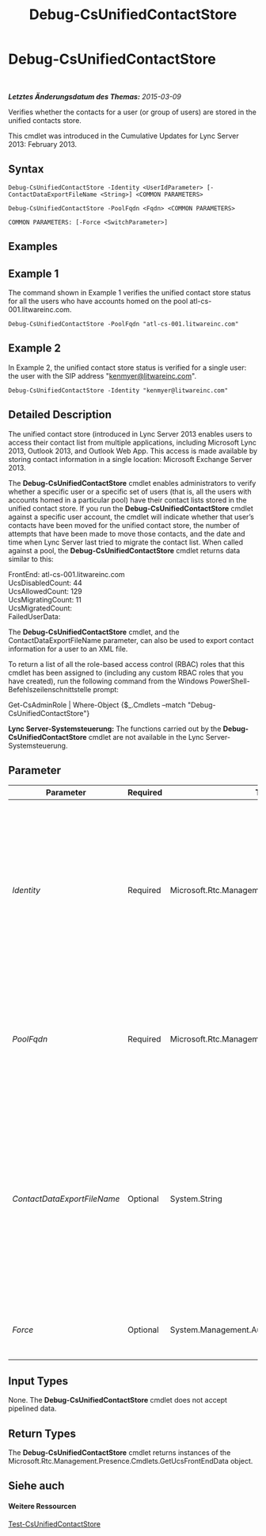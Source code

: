 ﻿---
title: Debug-CsUnifiedContactStore
TOCTitle: Debug-CsUnifiedContactStore
ms:assetid: 8e92d262-604d-41b1-9530-947765025a79
ms:mtpsurl: https://technet.microsoft.com/de-de/library/JJ994054(v=OCS.15)
ms:contentKeyID: 52056386
ms.date: 05/19/2016
mtps_version: v=OCS.15
ms.translationtype: HT
---

# Debug-CsUnifiedContactStore

 

_**Letztes Änderungsdatum des Themas:** 2015-03-09_

Verifies whether the contacts for a user (or group of users) are stored in the unified contacts store.

This cmdlet was introduced in the Cumulative Updates for Lync Server 2013: February 2013.

## Syntax

    Debug-CsUnifiedContactStore -Identity <UserIdParameter> [-ContactDataExportFileName <String>] <COMMON PARAMETERS>

    Debug-CsUnifiedContactStore -PoolFqdn <Fqdn> <COMMON PARAMETERS>

    COMMON PARAMETERS: [-Force <SwitchParameter>]

## Examples

## Example 1

The command shown in Example 1 verifies the unified contact store status for all the users who have accounts homed on the pool atl-cs-001.litwareinc.com.

    Debug-CsUnifiedContactStore -PoolFqdn "atl-cs-001.litwareinc.com"

## Example 2

In Example 2, the unified contact store status is verified for a single user: the user with the SIP address "kenmyer@litwareinc.com".

    Debug-CsUnifiedContactStore -Identity "kenmyer@litwareinc.com"

## Detailed Description

The unified contact store (introduced in Lync Server 2013 enables users to access their contact list from multiple applications, including Microsoft Lync 2013, Outlook 2013, and Outlook Web App. This access is made available by storing contact information in a single location: Microsoft Exchange Server 2013.

The **Debug-CsUnifiedContactStore** cmdlet enables administrators to verify whether a specific user or a specific set of users (that is, all the users with accounts homed in a particular pool) have their contact lists stored in the unified contact store. If you run the **Debug-CsUnifiedContactStore** cmdlet against a specific user account, the cmdlet will indicate whether that user’s contacts have been moved for the unified contact store, the number of attempts that have been made to move those contacts, and the date and time when Lync Server last tried to migrate the contact list. When called against a pool, the **Debug-CsUnifiedContactStore** cmdlet returns data similar to this:

FrontEnd: atl-cs-001.litwareinc.com  
UcsDisabledCount: 44  
UcsAllowedCount: 129  
UcsMigratingCount: 11  
UcsMigratedCount:  
FailedUserData:

The **Debug-CsUnifiedContactStore** cmdlet, and the ContactDataExportFileName parameter, can also be used to export contact information for a user to an XML file.

To return a list of all the role-based access control (RBAC) roles that this cmdlet has been assigned to (including any custom RBAC roles that you have created), run the following command from the Windows PowerShell-Befehlszeilenschnittstelle prompt:

Get-CsAdminRole | Where-Object {$\_.Cmdlets –match "Debug-CsUnifiedContactStore"}

**Lync Server-Systemsteuerung:** The functions carried out by the **Debug-CsUnifiedContactStore** cmdlet are not available in the Lync Server-Systemsteuerung.

## Parameter


<table>
<colgroup>
<col style="width: 25%" />
<col style="width: 25%" />
<col style="width: 25%" />
<col style="width: 25%" />
</colgroup>
<thead>
<tr class="header">
<th>Parameter</th>
<th>Required</th>
<th>Type</th>
<th>Description</th>
</tr>
</thead>
<tbody>
<tr class="odd">
<td><p><em>Identity</em></p></td>
<td><p>Required</p></td>
<td><p>Microsoft.Rtc.Management.AD.UserIdParameter</p></td>
<td><p>SIP address of an individual user whose unified contact store status is being verified. (You can specify only one user per command.) For example:</p>
<p>-Identity &quot;kenmyer@litwareinc.com&quot;</p>
<p>When specifying the SIP address, the sip: prefix is optional. This syntax will also work:</p>
<p>-Identity &quot;sip:kenmyer@litwareinc.com&quot;</p></td>
</tr>
<tr class="even">
<td><p><em>PoolFqdn</em></p></td>
<td><p>Required</p></td>
<td><p>Microsoft.Rtc.Management.Deploy.Fqdn</p></td>
<td><p>Fully qualified domain name of the Registrar pool whose unified contact store status is being verified. All user accounts homed on the specified pool will be checked. For example:</p>
<p>-PoolFqdn &quot;atl-cs-001.litwareinc.com&quot;</p></td>
</tr>
<tr class="odd">
<td><p><em>ContactDataExportFileName</em></p></td>
<td><p>Optional</p></td>
<td><p>System.String</p></td>
<td><p>File path for the XML file that will contain the contacts for the specified user when those contacts exported from the unified contact store. For example:</p>
<p>-ContactDataExportFileName &quot;C:\Exports\KenMyer.xml&quot;</p>
<p>Note that you must include the Identity parameter and the SIP address for the user whose contacts you want to export. If that user has not been enabled for the unified contact store, the command will terminate and no contacts will be exported.</p></td>
</tr>
<tr class="even">
<td><p><em>Force</em></p></td>
<td><p>Optional</p></td>
<td><p>System.Management.Automation.SwitchParameter</p></td>
<td><p>Suppresses the display of any nonfatal error message that might occur when running the command.</p></td>
</tr>
</tbody>
</table>


## Input Types

None. The **Debug-CsUnifiedContactStore** cmdlet does not accept pipelined data.

## Return Types

The **Debug-CsUnifiedContactStore** cmdlet returns instances of the Microsoft.Rtc.Management.Presence.Cmdlets.GetUcsFrontEndData object.

## Siehe auch

#### Weitere Ressourcen

[Test-CsUnifiedContactStore](test-csunifiedcontactstore.md)

